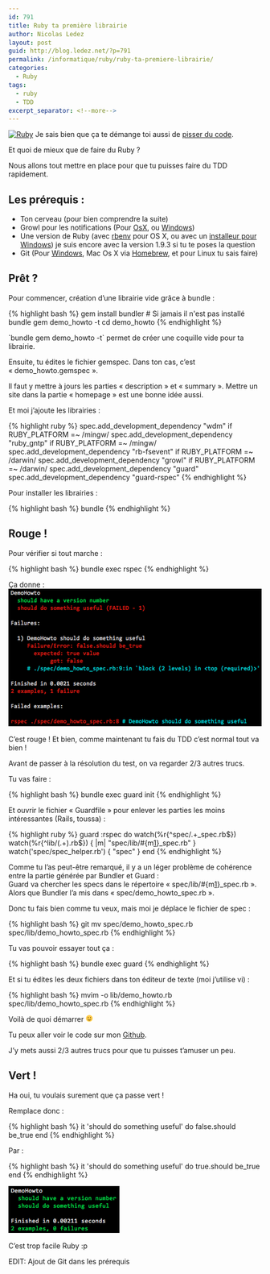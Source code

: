 ```yaml
---
id: 791
title: Ruby ta première librairie
author: Nicolas Ledez
layout: post
guid: http://blog.ledez.net/?p=791
permalink: /informatique/ruby/ruby-ta-premiere-librairie/
categories:
  - Ruby
tags:
  - ruby
  - TDD
excerpt_separator: <!--more-->
---
```

[<img class="alignnone  wp-image-792" alt="Ruby" src="/images/2013/06/Ruby.png" width="181" height="181" srcset="http://blog.ledez.net/wp-content/uploads/2013/06/Ruby-150x150.png 150w, http://blog.ledez.net/wp-content/uploads/2013/06/Ruby-300x300.png 300w, http://blog.ledez.net/wp-content/uploads/2013/06/Ruby.png 504w" sizes="(max-width: 181px) 100vw, 181px" />][1] Je sais bien que ça te démange toi aussi de [pisser du code][2].

<troll>Et quoi de mieux que de faire du Ruby ?</troll>

Nous allons tout mettre en place pour que tu puisses faire du TDD rapidement.

<!--more-->

## Les prérequis :

  * Ton cerveau (pour bien comprendre la suite)
  * Growl pour les notifications (Pour [OsX][3], ou [Windows][4])
  * Une version de Ruby (avec [rbenv][5] pour OS X, ou avec un [installeur pour Windows][6]) je suis encore avec la version 1.9.3 si tu te poses la question
  * Git (Pour [Windows][7], Mac Os X via [Homebrew][8], et pour Linux tu sais faire)

## Prêt ?

Pour commencer, création d&rsquo;une librairie vide grâce à bundle :

{% highlight bash %}
gem install bundler # Si jamais il n'est pas installé
bundle gem demo_howto -t
cd demo_howto
{% endhighlight %}

\`bundle gem demo_howto -t\` permet de créer une coquille vide pour ta librairie.

Ensuite, tu édites le fichier gemspec. Dans ton cas, c&rsquo;est &laquo;&nbsp;demo_howto.gemspec&nbsp;&raquo;.

Il faut y mettre à jours les parties &laquo;&nbsp;description&nbsp;&raquo; et &laquo;&nbsp;summary&nbsp;&raquo;. Mettre un site dans la partie &laquo;&nbsp;homepage&nbsp;&raquo; est une bonne idée aussi.

Et moi j&rsquo;ajoute les librairies :

{% highlight ruby %}
  spec.add_development_dependency "wdm" if RUBY_PLATFORM =~ /mingw/
  spec.add_development_dependency "ruby_gntp" if RUBY_PLATFORM =~ /mingw/
  spec.add_development_dependency "rb-fsevent" if RUBY_PLATFORM =~ /darwin/
  spec.add_development_dependency "growl" if RUBY_PLATFORM =~ /darwin/
  spec.add_development_dependency "guard"
  spec.add_development_dependency "guard-rspec"
{% endhighlight %}

Pour installer les librairies :

{% highlight bash %}
bundle
{% endhighlight %}

## Rouge !

Pour vérifier si tout marche :

{% highlight bash %}
bundle exec rspec
{% endhighlight %}

Ça donne :  
[<img src="/images/2013/06/by-default-2013-06-24-at-22.37.59.png" alt="Barre rouge" width="540" height="273" class="alignnone size-full wp-image-798" />][9]

C&rsquo;est rouge ! Et bien, comme maintenant tu fais du TDD c&rsquo;est normal tout va bien !

Avant de passer à la résolution du test, on va regarder 2/3 autres trucs.

Tu vas faire :

{% highlight bash %}
bundle exec guard init
{% endhighlight %}

Et ouvrir le fichier &laquo;&nbsp;Guardfile&nbsp;&raquo; pour enlever les parties les moins intéressantes (Rails, toussa) :

{% highlight ruby %}
guard :rspec do
  watch(%r{^spec/.+_spec\.rb$})
  watch(%r{^lib/(.+)\.rb$})     { |m| "spec/lib/#{m[1]}_spec.rb" }
  watch('spec/spec_helper.rb')  { "spec" }
end
{% endhighlight %}

Comme tu l&rsquo;as peut-être remarqué, il y a un léger problème de cohérence entre la partie générée par Bundler et Guard :  
Guard va chercher les specs dans le répertoire &laquo;&nbsp;spec/lib/#{m[1]}\_spec.rb&nbsp;&raquo;. Alors que Bundler l&rsquo;a mis dans &laquo;&nbsp;spec/demo\_howto_spec.rb&nbsp;&raquo;.

Donc tu fais bien comme tu veux, mais moi je déplace le fichier de spec :

{% highlight bash %}
git mv spec/demo_howto_spec.rb spec/lib/demo_howto_spec.rb
{% endhighlight %}

Tu vas pouvoir essayer tout ça :

{% highlight bash %}
bundle exec guard
{% endhighlight %}

Et si tu édites les deux fichiers dans ton éditeur de texte (moi j&rsquo;utilise vi) :

{% highlight bash %}
mvim -o lib/demo_howto.rb spec/lib/demo_howto_spec.rb
{% endhighlight %}

Voilà de quoi démarrer <img src="/images/smilies/simple-smile.png" alt=":)" class="wp-smiley" style="height: 1em; max-height: 1em;" />

Tu peux aller voir le code sur mon [Github][10].

J’y mets aussi 2/3 autres trucs pour que tu puisses t&rsquo;amuser un peu.

## Vert !

Ha oui, tu voulais surement que ça passe vert !

Remplace donc :

{% highlight bash %}
  it 'should do something useful' do
    false.should be_true
  end
{% endhighlight %}

Par :

{% highlight bash %}
  it 'should do something useful' do
    true.should be_true
  end
{% endhighlight %}

[<img src="/images/2013/06/by-default-2013-06-24-at-23.03.01.png" alt="La barre verte" width="221" height="93" class="alignnone size-full wp-image-801" />][11]

C&rsquo;est trop facile Ruby :p

EDIT: Ajout de Git dans les prérequis

 [1]: 2013/06/Ruby.png
 [2]: http://jepisseducode.com/ "Je pisse du code !"
 [3]: http://growl.info/ "Growl pour Mac OS X"
 [4]: http://www.growlforwindows.com/gfw/ "Growl pour Windows"
 [5]: https://github.com/sstephenson/rbenv "Direction l'installation de rbenv"
 [6]: http://rubyinstaller.org/downloads/ "Un installeur Windows"
 [7]: http://msysgit.github.io/ "Git pour Windows"
 [8]: http://mxcl.github.io/homebrew/ "Homebrew"
 [9]: 2013/06/by-default-2013-06-24-at-22.37.59.png
 [10]: https://github.com/nledez/demo_howto "Mon Github sur le repository de l'article"
 [11]: 2013/06/by-default-2013-06-24-at-23.03.01.png
